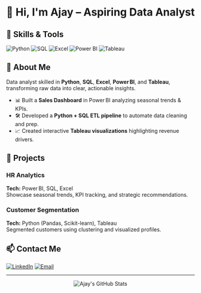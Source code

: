 # 👋 Hi, I'm Ajay – Aspiring Data Analyst


## 🔧 Skills & Tools
![Python](https://img.shields.io/badge/-Python-3776AB?logo=python&logoColor=white)
![SQL](https://img.shields.io/badge/-SQL-4479A1?logo=postgresql&logoColor=white)
![Excel](https://img.shields.io/badge/-Excel-217346?logo=microsoft-excel&logoColor=white)
![Power BI](https://img.shields.io/badge/-Power%20BI-F2C811?logo=power-bi&logoColor=black)
![Tableau](https://img.shields.io/badge/-Tableau-E97627?logo=tableau&logoColor=white)

## 🎯 About Me
Data analyst skilled in **Python**, **SQL**, **Excel**, **Power BI**, and **Tableau**, transforming raw data into clear, actionable insights.

- 📊 Built a **Sales Dashboard** in Power BI analyzing seasonal trends & KPIs.
- 🛠 Developed a **Python + SQL ETL pipeline** to automate data cleaning and prep.
- 📈 Created interactive **Tableau visualizations** highlighting revenue drivers.

## 📂 Projects
### HR Analytics
**Tech:** Power BI, SQL, Excel  
Showcase seasonal trends, KPI tracking, and strategic recommendations.

### Customer Segmentation

**Tech:** Python (Pandas, Scikit-learn), Tableau  
Segmented customers using clustering and visualized profiles.



## 📫 Contact Me
[![LinkedIn](https://img.shields.io/badge/-LinkedIn-0A66C2?logo=linkedin&logoColor=white)](https://www.linkedin.com/in/ajaycn?utm_source=share&utm_campaign=share_via&utm_content=profile&utm_medium=android_app)
[![Email](https://img.shields.io/badge/-Email-D14836?logo=gmail&logoColor=white)](mailto:ajaycnajaycn@gmail.com)

---

<div align="center">
  <img src="https://github-readme-stats.vercel.app/api?username=Ajaycn-17&show_icons=true&theme=dracula" alt="Ajay's GitHub Stats" />
</div>
